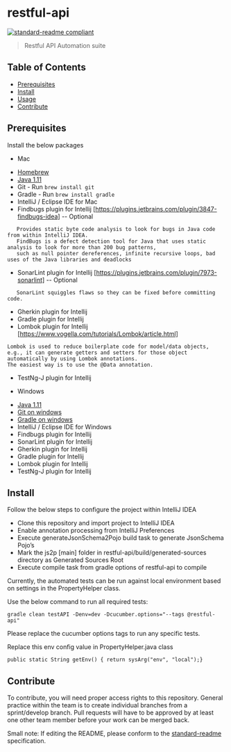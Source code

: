 # restful-api

[![standard-readme compliant](https://img.shields.io/badge/standard--readme-OK-green.svg?style=flat-square)](https://github.com/RichardLitt/standard-readme)

> Restful API Automation suite    

## Table of Contents

- [Prerequisites](#Prerequisites)
- [Install](#install)
- [Usage](#usage)
- [Contribute](#contribute)

## Prerequisites

Install the below packages 

- Mac
 * [Homebrew](https://brew.sh/)
 * [Java 1.11](https://stackoverflow.com/questions/52524112/how-do-i-install-java-on-mac-osx-allowing-version-switching)
 * Git - Run `brew install git`
 * Gradle - Run `brew install gradle`
 * IntelliJ / Eclipse IDE for Mac
 * Findbugs plugin for Intellij [https://plugins.jetbrains.com/plugin/3847-findbugs-idea] -- Optional
 ```The FindBugs plugin for IntelliJ IDEA 
    Provides static byte code analysis to look for bugs in Java code from within IntelliJ IDEA.
    FindBugs is a defect detection tool for Java that uses static analysis to look for more than 200 bug patterns,
    such as null pointer dereferences, infinite recursive loops, bad uses of the Java libraries and deadlocks
 ```
 * SonarLint plugin for Intellij [https://plugins.jetbrains.com/plugin/7973-sonarlint] -- Optional
 ```SonarLint is an IDE extension that helps you detect and fix quality issues as you write code. Like a spell checker,
    SonarLint squiggles flaws so they can be fixed before committing code.
 ```
    
 * Gherkin plugin for Intellij
 * Gradle plugin for Intellij
 * Lombok plugin for Intellij [https://www.vogella.com/tutorials/Lombok/article.html]
 ```
 Lombok is used to reduce boilerplate code for model/data objects,
 e.g., it can generate getters and setters for those object automatically by using Lombok annotations.
 The easiest way is to use the @Data annotation.
 ```
 * TestNg-J plugin for Intellij


- Windows
 * [Java 1.11](https://www.oracle.com/technetwork/java/javase/downloads/jdk11-downloads-5066655.html)
 * [Git on windows](https://git-scm.com/download/win)
 * [Gradle on windows](https://gradle.org/install/)
 * IntelliJ / Eclipse IDE for Windows
 * Findbugs plugin for Intellij
 * SonarLint plugin for Intellij
 * Gherkin plugin for Intellij
 * Gradle plugin for Intellij
 * Lombok plugin for Intellij
 * TestNg-J plugin for Intellij

## Install

Follow the below steps to configure the project within IntelliJ IDEA 
- Clone this repository and import project to IntelliJ IDEA
- Enable annotation processing from IntelliJ Preferences
- Execute generateJsonSchema2Pojo build task to generate JsonSchema Pojo’s
- Mark the js2p [main] folder in restful-api/build/generated-sources directory as Generated Sources Root  
- Execute compile task from gradle options of restful-api to compile 


Currently, the automated tests can be run against local environment based on settings in the PropertyHelper class. 

Use the below command to run all required tests:

 ```gradle clean testAPI -Denv=dev -Dcucumber.options="--tags @restful-api"```
 
  Please replace the cucumber options tags to run any specific tests.

Replace this env config value in PropertyHelper.java class
```
public static String getEnv() { return sysArg("env", "local");}
```

## Contribute

To contribute, you will need proper access rights to this repository. General practice within the team is to create individual branches from a sprint/develop branch. Pull requests will have to be approved by at least one other team member before your work can be merged back.

Small note: If editing the README, please conform to the [standard-readme](https://github.com/RichardLitt/standard-readme) specification.
